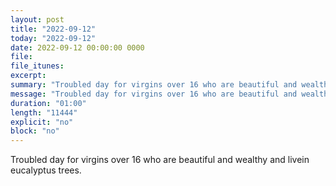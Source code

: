 ```yaml
---
layout: post
title: "2022-09-12"
today: "2022-09-12"
date: 2022-09-12 00:00:00 0000
file:
file_itunes:
excerpt:
summary: "Troubled day for virgins over 16 who are beautiful and wealthy and livein eucalyptus trees."
message: "Troubled day for virgins over 16 who are beautiful and wealthy and livein eucalyptus trees."
duration: "01:00"
length: "11444"
explicit: "no"
block: "no"
---
```

Troubled day for virgins over 16 who are beautiful and wealthy and livein eucalyptus trees.

